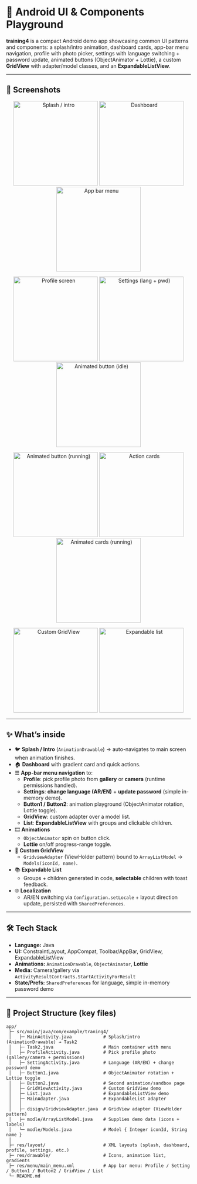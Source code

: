 # 💎 Android UI & Components Playground

**training4** is a compact Android demo app showcasing common UI patterns and components:
a splash/intro animation, dashboard cards, app-bar menu navigation, profile with photo picker,
settings with language switching + password update, animated buttons (ObjectAnimator + Lottie),
a custom **GridView** with adapter/model classes, and an **ExpandableListView**.

---

## 📱 Screenshots

<p align="center">
  <img src="https://github.com/user-attachments/assets/3aafa0c3-eacf-46ae-add1-3c568b945125"        alt="Splash / intro"          width="230"/>
  <img src="https://github.com/user-attachments/assets/e0eb4eca-50ad-402d-9bb1-561a5735cf86"     alt="Dashboard"               width="230"/>
  <img src="https://github.com/user-attachments/assets/0ea5226e-8221-461a-bbc6-fba93d0a96f7"          alt="App bar menu"            width="230"/>
</p>
<p align="center">
  <img src="https://github.com/user-attachments/assets/a4126fe4-4412-476b-87e1-aba9fff1aea6"       alt="Profile screen"          width="230"/>
  <img src="https://github.com/user-attachments/assets/4c710037-2421-4dcd-88f5-6c0233b2800d"      alt="Settings (lang + pwd)"   width="230"/>
  <img src="https://github.com/user-attachments/assets/8b6d2108-b088-4ba4-ba3d-1a67b9603815"   alt="Animated button (idle)"  width="230"/>
</p>
<p align="center">
  <img src="https://github.com/user-attachments/assets/d6fd5dd2-a1de-4355-8445-193cbbf3dc1a" alt="Animated button (running)" width="230"/>
  <img src="https://github.com/user-attachments/assets/520c6a2a-aaa5-4c9a-bccb-5037d6480981"     alt="Action cards"             width="230"/>
    <img src="https://github.com/user-attachments/assets/35c84118-68f0-457d-9905-52e4e7bf9e38" alt="Animated cards (running)" width="230"/>

</p>
<p align="center">
  <img src="https://github.com/user-attachments/assets/e5382dde-3acd-40a3-9cef-e207975c5560"             alt="Custom GridView"          width="230"/>
  <img src="https://github.com/user-attachments/assets/2f91f5e5-1eea-4784-ad39-78e5dae77641" alt="Expandable list" width="230"/>
</p>

---

## ✨ What’s inside

- 🐦 **Splash / Intro** (`AnimationDrawable`) → auto-navigates to main screen when animation finishes.
- 🏠 **Dashboard** with gradient card and quick actions.
- ☰ **App-bar menu navigation** to:
  - **Profile**: pick profile photo from **gallery** or **camera** (runtime permissions handled).
  - **Settings**: **change language (AR/EN)** + **update password** (simple in-memory demo).
  - **Button1 / Button2**: animation playground (ObjectAnimator rotation, Lottie toggle).
  - **GridView**: custom adapter over a model list.
  - **List**: **ExpandableListView** with groups and clickable children.
- 🎞 **Animations**
  - `ObjectAnimator` spin on button click.
  - **Lottie** on/off progress-range toggle.
- 🧩 **Custom GridView**
  - `GridviewAdapter` (ViewHolder pattern) bound to `ArrayListModel` → `Models(iconId, name)`.
- 📚 **Expandable List**
  - Groups + children generated in code, **selectable** children with toast feedback.
- 🌐 **Localization**
  - AR/EN switching via `Configuration.setLocale` + layout direction update, persisted with `SharedPreferences`.

---

## 🛠 Tech Stack

- **Language:** Java  
- **UI:** ConstraintLayout, AppCompat, Toolbar/AppBar, GridView, ExpandableListView  
- **Animations:** `AnimationDrawable`, `ObjectAnimator`, **Lottie**  
- **Media:** Camera/gallery via `ActivityResultContracts.StartActivityForResult`  
- **State/Prefs:** `SharedPreferences` for language, simple in-memory password demo

---

## 📂 Project Structure (key files)

```plaintext
app/
 ├─ src/main/java/com/example/traning4/
 │   ├─ MainActivity.java            # Splash/intro (AnimationDrawable) → Task2
 │   ├─ Task2.java                   # Main container with menu
 │   ├─ ProfileActivity.java         # Pick profile photo (gallery/camera + permissions)
 │   ├─ SettingActivity.java         # Language (AR/EN) + change password demo
 │   ├─ Button1.java                 # ObjectAnimator rotation + Lottie toggle
 │   ├─ Button2.java                 # Second animation/sandbox page
 │   ├─ GridViewActivity.java        # Custom GridView demo
 │   ├─ List.java                    # ExpandableListView demo
 │   ├─ MainAdapter.java             # ExpandableList adapter
 │   │
 │   ├─ disign/GridviewAdapter.java  # GridView adapter (ViewHolder pattern)
 │   ├─ modle/ArrayListModel.java    # Supplies demo data (icons + labels)
 │   └─ modle/Models.java            # Model { Integer iconId, String name }
 │
 ├─ res/layout/                      # XML layouts (splash, dashboard, profile, settings, etc.)
 ├─ res/drawable/                    # Icons, animation list, gradients
 ├─ res/menu/main_menu.xml           # App bar menu: Profile / Setting / Button1 / Button2 / GridView / List
 └─ README.md
